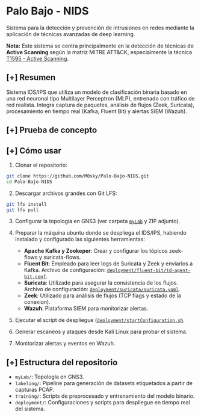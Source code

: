 # Palo Bajo - NIDS

Sistema para la detección y prevención de intrusiones en redes mediante la aplicación de técnicas avanzadas de deep learning.

**Nota:** Este sistema se centra principalmente en la detección de técnicas de **Active Scanning** según la matriz MITRE ATT&CK, especialmente la técnica [T1595 - Active Scanning](https://attack.mitre.org/techniques/T1595/).

## [+] Resumen

Sistema IDS/IPS que utiliza un modelo de clasificación binaria basado en una red neuronal tipo Multilayer Perceptron (MLP), entrenado con tráfico de red realista. Integra captura de paquetes, análisis de flujos (Zeek, Suricata), procesamiento en tiempo real (Kafka, Fluent Bit) y alertas SIEM (Wazuh).

## [+] Prueba de concepto

## [+] Cómo usar

1. Clonar el repositorio:

```bash
git clone https://github.com/M0sky/Palo-Bajo-NIDS.git
cd Palo-Bajo-NIDS
```

2. Descargar archivos grandes con Git LFS:

```bash
git lfs install
git lfs pull
```

3. Configurar la topología en GNS3 (ver carpeta [`myLab`](./myLab/) y ZIP adjunto).
4. Preparar la máquina ubuntu donde se despliega el IDS/IPS, habiendo instalado y configurado las siguientes herramientas:
    - **Apache Kafka y Zookeper**: Crear y configurar los tópicos zeek-flows y suricata-flows.
    - **Fluent Bit**: Empleado para leer logs de Suricata y Zeek y enviarlos a Kafka. Archivo de configuración: [`deployment/fluent-bit/td-agent-bit.conf`](./deployment/fluent-bit/td-agent-bit.conf).
    - **Suricata**: Utilizado para asegurar la consistencia de los flujos. Archivo de configuración: [`deployment/suricata/suricata.yaml`](./deployment/suricata/suricata.yaml).
    - **Zeek**: Utilizado para análisis de flujos (TCP flags y estado de la conexion).
    - **Wazuh**: Plataforma SIEM para monitorizar alertas.

5. Ejecutar el script de despliegue ([`deployment/startConfiguration.sh`](./deployment/startConfiguration.sh).
6. Generar escaneos y ataques desde Kali Linux para probar el sistema.
7. Monitorizar alertas y eventos en Wazuh.

## [+] Estructura del repositorio

- `myLab/`: Topología en GNS3.
- `labeling/`: Pipeline para generación de datasets etiquetados a partir de capturas PCAP.
- `training/`: Scripts de preprocesado y entrenamiento del modelo binario.
- `deployment/`: Configuraciones y scripts para despliegue en tiempo real del sistema.
